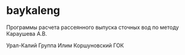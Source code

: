 # baykaleng
Программы расчета рассеянного выпуска сточных вод по методу Караушева А.В.

Урал-Калий
Группа Илим
Коршуновский ГОК

